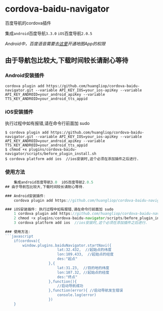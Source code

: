 # cordova-baidu-navigator

百度导航的cordova插件

集成`android`百度导航`3.3.0`  `iOS`百度导航`2.0.5`

*Android中，百度语音需要去[这里](http://yuyin.baidu.com/app)开通地图App的权限*

## 由于导航包比较大,下载时间较长请耐心等待
  
### Android安装插件

    cordova plugin add https://github.com/huangliop/cordova-baidu-navigator.git --variable API_KEY_IOS=your_ios-apiKey --variable API_KEY_ANDROID=your_android_apiKey --variable TTS_KEY_ANDROID=your_android_tts_appid

### iOS安装插件
执行过程中如有报错,请在命令行前面加 sudo

    $ cordova plugin add https://github.com/huangliop/cordova-baidu-navigator.git --variable API_KEY_IOS=your_ios-apiKey --variable API_KEY_ANDROID=your_android_apiKey --variable TTS_KEY_ANDROID=your_android_tts_appid
    $ chmod +x plugins/cordova-baidu-navigator/scripts/before_plugin_install.sh
    $ cordova platform add ios  //ios安装时,这个必须在添加插件之后进行.
  
### 使用方法

``` javascript
    集成android百度导航3.0  iOS百度导航2.0.5
## 由于导航包比较大,下载时间较长请耐心等待.
  
### Android安装插件:
    cordova plugin add https://github.com/huangliop/cordova-baidu-navigator.git --variable API_KEY_IOS=your_ios-apiKey --variable API_KEY_ANDROID=your_android_apiKey

### iOS安装插件: 执行过程中如有报错,请在命令行前面加 sudo
    1 cordova plugin add https://github.com/huangliop/cordova-baidu-navigator.git --variable API_KEY_IOS=your_ios-apiKey --variable API_KEY_ANDROID=your_android_apiKey
    2 chmod +x plugins/cordova-baidu-navigator/scripts/before_plugin_install.sh
    3 cordova platform add ios  //ios安装时,这个必须在添加插件之后进行.
  
### 使用方法: 
```javascript
    if(cordova){
        window.plugins.baiduNavigator.startNavi({
                        lat:32.432,  //起始点的纬度
                        lon:109.433,  //起始点的经度
                        des:"起点"
                    },{
                        lat:31.23,  //目的地的纬度
                        lon:107.32, //起始点的经度
                        des:"终点"
                    },function(){
                        //启动导航成功
                    },function(error){ //启动导航发生错误
                        console.log(error)
                    }) 
    } 
 ```
